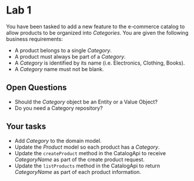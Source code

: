# Lab 1

You have been tasked to add a new feature to the e-commerce catalog to 
allow products to be organized into _Categories_. You are given the following
business requirements:

- A product belongs to a single _Category_.
- A product must always be part of a _Category_.
- A _Category_ is identified by its name (i.e. Electronics, Clothing, Books).
- A _Category_ name must not be blank. 

## Open Questions

- Should the _Category_ object be an Entity or a Value Object? 
- Do you need a Category repository? 

## Your tasks

- Add _Category_ to the domain model.
- Update the _Product_ model so each product has a _Category_.
- Update the `createProduct` method in the CatalogApi to receive 
_CategoryName_ as part of the create product request.
- Update the `listProducts` method in the CatalogApi to return
_CategoryName_ as part of each product information.     




